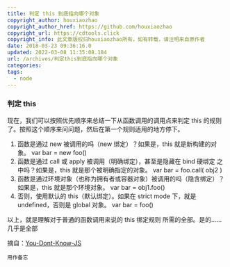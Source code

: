 ```yaml
---
title: 判定 this 到底指向哪个对象
copyright_author: houxiaozhao
copyright_author_href: https://github.com/houxiaozhao
copyright_url: https://cdtools.click
copyright_info: 此文章版权归houxiaozhao所有，如有转载，请注明来自原作者
date: 2018-03-23 09:36:16.0
updated: 2022-03-08 11:35:08.184
url: /archives/判定this到底指向哪个对象
categories:
tags:
  - node
---
```


### 判定 this

现在，我们可以按照优先顺序来总结一下从函数调用的调用点来判定 this 的规则了。按照这个顺序来问问题，然后在第一个规则适用的地方停下。

  <!--more-->

1. 函数是通过 new 被调用的吗（new 绑定）？如果是，this 就是新构建的对象。
   var bar = new foo()
2. 函数是通过 call 或 apply 被调用（明确绑定），甚至是隐藏在 bind 硬绑定 之中吗？如果是，this 就是那个被明确指定的对象。
   var bar = foo.call( obj2 )
3. 函数是通过环境对象（也称为拥有者或容器对象）被调用的吗（隐含绑定）？如果是，this 就是那个环境对象。
   var bar = obj1.foo()
4. 否则，使用默认的 this（默认绑定）。如果在 strict mode 下，就是 undefined，否则是 global 对象。
   var bar = foo()

以上，就是理解对于普通的函数调用来说的 this 绑定规则 所需的全部。是的……几乎是全部

摘自：[You-Dont-Know-JS](https://github.com/getify/You-Dont-Know-JS/blob/1ed-zh-CN/this%20&%20object%20prototypes/ch2.md#%E5%88%A4%E5%AE%9A-this)

`用作备忘`
